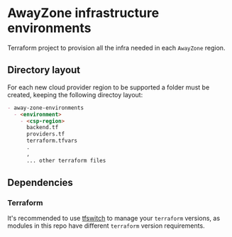 # AwayZone infrastructure environments

Terraform project to provision all the infra needed in each `AwayZone` region.

## Directory layout

For each new cloud provider region to be supported a folder must be created, keeping the following directoy layout:

```md
- away-zone-environments
  - <environment>
    - <csp-region>
      backend.tf
      providers.tf
      terraform.tfvars
      .
      ,
      ... other terraform files
```

## Dependencies

### Terraform

It's recommended to use [tfswitch](https://tfswitch.warrensbox.com/Install/) to manage your `terraform` versions, as modules in this repo have different `terraform` version requirements.
